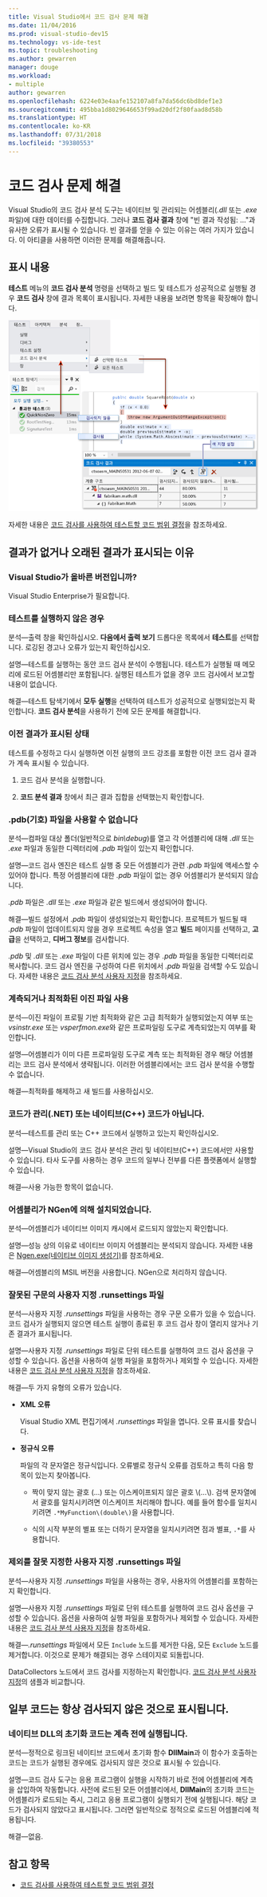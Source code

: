 ```yaml
---
title: Visual Studio에서 코드 검사 문제 해결
ms.date: 11/04/2016
ms.prod: visual-studio-dev15
ms.technology: vs-ide-test
ms.topic: troubleshooting
ms.author: gewarren
manager: douge
ms.workload:
- multiple
author: gewarren
ms.openlocfilehash: 6224e03e4aafe152107a8fa7da56dc6bd8def1e3
ms.sourcegitcommit: 495bba1d8029646653f99ad20df2f80faad8d58b
ms.translationtype: HT
ms.contentlocale: ko-KR
ms.lasthandoff: 07/31/2018
ms.locfileid: "39380553"
---
```

# <a name="troubleshoot-code-coverage"></a>코드 검사 문제 해결

Visual Studio의 코드 검사 분석 도구는 네이티브 및 관리되는 어셈블리(*.dll* 또는 *.exe* 파일)에 대한 데이터를 수집합니다. 그러나 **코드 검사 결과** 창에 "빈 결과 작성됨: ..."과 유사한 오류가 표시될 수 있습니다. 빈 결과를 얻을 수 있는 이유는 여러 가지가 있습니다. 이 아티클을 사용하면 이러한 문제를 해결해줍니다.

## <a name="what-you-should-see"></a>표시 내용

**테스트** 메뉴의 **코드 검사 분석** 명령을 선택하고 빌드 및 테스트가 성공적으로 실행될 경우 **코드 검사** 창에 결과 목록이 표시됩니다. 자세한 내용을 보려면 항목을 확장해야 합니다.

![색 지정이 사용된 코드 검사 결과](../test/media/codecoverage1.png)

자세한 내용은 [코드 검사를 사용하여 테스트할 코드 범위 결정](../test/using-code-coverage-to-determine-how-much-code-is-being-tested.md)을 참조하세요.

## <a name="possible-reasons-for-seeing-no-results-or-old-results"></a>결과가 없거나 오래된 결과가 표시되는 이유

### <a name="do-you-have-the-right-edition-of-visual-studio"></a>Visual Studio가 올바른 버전입니까?
 Visual Studio Enterprise가 필요합니다.

### <a name="no-tests-were-executed"></a>테스트를 실행하지 않은 경우

분석&mdash;출력 창을 확인하십시오. **다음에서 출력 보기** 드롭다운 목록에서 **테스트**를 선택합니다. 로깅된 경고나 오류가 있는지 확인하십시오.

설명&mdash;테스트를 실행하는 동안 코드 검사 분석이 수행됩니다. 테스트가 실행될 때 메모리에 로드된 어셈블리만 포함됩니다. 실행된 테스트가 없을 경우 코드 검사에서 보고할 내용이 없습니다.

해결&mdash;테스트 탐색기에서 **모두 실행**을 선택하여 테스트가 성공적으로 실행되었는지 확인합니다. **코드 검사 분석**을 사용하기 전에 모든 문제를 해결합니다.

### <a name="youre-looking-at-a-previous-result"></a>이전 결과가 표시된 상태

테스트를 수정하고 다시 실행하면 이전 실행의 코드 강조를 포함한 이전 코드 검사 결과가 계속 표시될 수 있습니다.

1.  코드 검사 분석을 실행합니다.

2.  **코드 분석 결과** 창에서 최근 결과 집합을 선택했는지 확인합니다.

### <a name="pdb-symbol-files-are-unavailable"></a>.pdb(기호) 파일을 사용할 수 없습니다

분석&mdash;컴파일 대상 폴더(일반적으로 *bin\debug*)를 열고 각 어셈블리에 대해 *.dll* 또는 *.exe* 파일과 동일한 디렉터리에 *.pdb* 파일이 있는지 확인합니다.

설명&mdash;코드 검사 엔진은 테스트 실행 중 모든 어셈블리가 관련 *.pdb* 파일에 액세스할 수 있어야 합니다. 특정 어셈블리에 대한 *.pdb* 파일이 없는 경우 어셈블리가 분석되지 않습니다.

*.pdb* 파일은 *.dll* 또는 *.exe* 파일과 같은 빌드에서 생성되어야 합니다.

해결&mdash;빌드 설정에서 *.pdb* 파일이 생성되었는지 확인합니다. 프로젝트가 빌드될 때 *.pdb* 파일이 업데이트되지 않을 경우 프로젝트 속성을 열고 **빌드** 페이지를 선택하고, **고급**을 선택하고, **디버그 정보**를 검사합니다.

*.pdb* 및 *.dll* 또는 *.exe* 파일이 다른 위치에 있는 경우 *.pdb* 파일을 동일한 디렉터리로 복사합니다. 코드 검사 엔진을 구성하여 다른 위치에서 *.pdb* 파일을 검색할 수도 있습니다. 자세한 내용은 [코드 검사 분석 사용자 지정](../test/customizing-code-coverage-analysis.md)을 참조하세요.

### <a name="use-an-instrumented-or-optimized-binary"></a>계측되거나 최적화된 이진 파일 사용

분석&mdash;이진 파일이 프로필 기반 최적화와 같은 고급 최적화가 실행되었는지 여부 또는 *vsinstr.exe* 또는 *vsperfmon.exe*와 같은 프로파일링 도구로 계측되었는지 여부를 확인합니다.

설명&mdash;어셈블리가 이미 다른 프로파일링 도구로 계측 또는 최적화된 경우 해당 어셈블리는 코드 검사 분석에서 생략됩니다. 이러한 어셈블리에서는 코드 검사 분석을 수행할 수 없습니다.

해결&mdash;최적화를 해제하고 새 빌드를 사용하십시오.

### <a name="code-is-not-managed-net-or-native-c-code"></a>코드가 관리(.NET) 또는 네이티브(C++) 코드가 아닙니다.

분석&mdash;테스트를 관리 또는 C++ 코드에서 실행하고 있는지 확인하십시오.

설명&mdash;Visual Studio의 코드 검사 분석은 관리 및 네이티브(C++) 코드에서만 사용할 수 있습니다. 타사 도구를 사용하는 경우 코드의 일부나 전부를 다른 플랫폼에서 실행할 수 있습니다.

해결&mdash;사용 가능한 항목이 없습니다.

### <a name="assembly-has-been-installed-by-ngen"></a>어셈블리가 NGen에 의해 설치되었습니다.

분석&mdash;어셈블리가 네이티브 이미지 캐시에서 로드되지 않았는지 확인합니다.

설명&mdash;성능 상의 이유로 네이티브 이미지 어셈블리는 분석되지 않습니다. 자세한 내용은 [Ngen.exe(네이티브 이미지 생성기)](/dotnet/framework/tools/ngen-exe-native-image-generator)를 참조하세요.

해결&mdash;어셈블리의 MSIL 버전을 사용합니다. NGen으로 처리하지 않습니다.

### <a name="custom-runsettings-file-with-bad-syntax"></a>잘못된 구문의 사용자 지정 .runsettings 파일

분석&mdash;사용자 지정 *.runsettings* 파일을 사용하는 경우 구문 오류가 있을 수 있습니다. 코드 검사가 실행되지 않으면 테스트 실행이 종료된 후 코드 검사 창이 열리지 않거나 기존 결과가 표시됩니다.

설명&mdash;사용자 지정 *.runsettings* 파일로 단위 테스트를 실행하여 코드 검사 옵션을 구성할 수 있습니다. 옵션을 사용하여 실행 파일을 포함하거나 제외할 수 있습니다. 자세한 내용은 [코드 검사 분석 사용자 지정](../test/customizing-code-coverage-analysis.md)을 참조하세요.

해결&mdash;두 가지 유형의 오류가 있습니다.

-   **XML 오류**

     Visual Studio XML 편집기에서 *.runsettings* 파일을 엽니다. 오류 표시를 찾습니다.

-   **정규식 오류**

     파일의 각 문자열은 정규식입니다. 오류별로 정규식 오류를 검토하고 특히 다음 항목이 있는지 찾아봅니다.

    -   짝이 맞지 않는 괄호 (...) 또는 이스케이프되지 않은 괄호 \\(...\\). 검색 문자열에서 괄호를 일치시키려면 이스케이프 처리해야 합니다. 예를 들어 함수를 일치시키려면 `.*MyFunction\(double\)`을 사용합니다.

    -   식의 시작 부분의 별표 또는 더하기 문자열을 일치시키려면 점과 별표, `.*`를 사용합니다.

### <a name="custom-runsettings-file-with-incorrect-exclusions"></a>제외를 잘못 지정한 사용자 지정 .runsettings 파일

분석&mdash;사용자 지정 *.runsettings* 파일을 사용하는 경우, 사용자의 어셈블리를 포함하는지 확인합니다.

설명&mdash;사용자 지정 *.runsettings* 파일로 단위 테스트를 실행하여 코드 검사 옵션을 구성할 수 있습니다. 옵션을 사용하여 실행 파일을 포함하거나 제외할 수 있습니다. 자세한 내용은 [코드 검사 분석 사용자 지정](../test/customizing-code-coverage-analysis.md)을 참조하세요.

해결&mdash;*.runsettings* 파일에서 모든 `Include` 노드를 제거한 다음, 모든 `Exclude` 노드를 제거합니다. 이것으로 문제가 해결되는 경우 스테이지로 되돌립니다.

DataCollectors 노드에서 코드 검사를 지정하는지 확인합니다. [코드 검사 분석 사용자 지정](../test/customizing-code-coverage-analysis.md)의 샘플과 비교합니다.

## <a name="some-code-is-always-shown-as-not-covered"></a>일부 코드는 항상 검사되지 않은 것으로 표시됩니다.

### <a name="initialization-code-in-native-dlls-is-executed-before-instrumentation"></a>네이티브 DLL의 초기화 코드는 계측 전에 실행됩니다.

분석&mdash;정적으로 링크된 네이티브 코드에서 초기화 함수 **DllMain**과 이 함수가 호출하는 코드는 코드가 실행된 경우에도 검사되지 않은 것으로 표시될 수 있습니다.

설명&mdash;코드 검사 도구는 응용 프로그램이 실행을 시작하기 바로 전에 어셈블리에 계측을 삽입하여 작동합니다. 사전에 로드된 모든 어셈블리에서, **DllMain**의 초기화 코드는 어셈블리가 로드되는 즉시, 그리고 응용 프로그램이 실행되기 전에 실행됩니다. 해당 코드가 검사되지 않았다고 표시됩니다. 그러면 일반적으로 정적으로 로드된 어셈블리에 적용됩니다.

해결&mdash;없음.

## <a name="see-also"></a>참고 항목

- [코드 검사를 사용하여 테스트할 코드 범위 결정](../test/using-code-coverage-to-determine-how-much-code-is-being-tested.md)